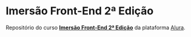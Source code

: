 # Imersão Front-End 2ª Edição

Repositório do curso [**Imersão Front-End 2ª Edição**](https://cursos.alura.com.br/imersoes/aulas/revisao-html-css-e-js-na-pratica-c146) da plataforma [Alura](https://cursos.alura.com.br/).
